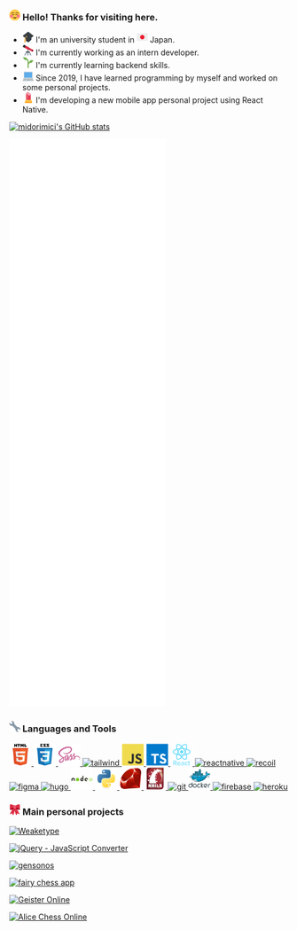 ### <img src="https://raw.githubusercontent.com/twitter/twemoji/master/assets/svg/263a.svg" alt="relaxed" width="20" height="20"> Hello! Thanks for visiting here.

- <img src="https://raw.githubusercontent.com/twitter/twemoji/master/assets/svg/1f393.svg" alt="mortar_board" width="20" height="20"> I'm an university student in <img src="https://raw.githubusercontent.com/twitter/twemoji/master/assets/svg/1f1ef-1f1f5.svg" alt="mortar_board" width="20" height="20"> Japan.
- <img src="https://raw.githubusercontent.com/twitter/twemoji/master/assets/svg/1f52d.svg" alt="telescope" width="20" height="20"> I'm currently working as an intern developer.
- <img src="https://raw.githubusercontent.com/twitter/twemoji/master/assets/svg/1f331.svg" alt="seedling" width="20" height="20"> I'm currently learning backend skills.
- <img src="https://raw.githubusercontent.com/twitter/twemoji/master/assets/svg/1f4bb.svg" alt="computer" width="20" height="20"> Since 2019, I have learned programming by myself and worked on some personal projects.
- <img src="https://raw.githubusercontent.com/twitter/twemoji/master/assets/svg/1f484.svg" alt="lipstick" width="20" height="20"> I'm developing a new mobile app personal project using React Native.

[![midorimici's GitHub stats](https://github-readme-stats.vercel.app/api?username=midorimici&show_icons=true&bg_color=F9F9F9&title_color=FFABE1&icon_color=A685E2)](https://github.com/anuraghazra/github-readme-stats)

![Metrics](https://github.com/midorimici/midorimici/blob/main/github-metrics.svg)

### <img src="https://raw.githubusercontent.com/twitter/twemoji/master/assets/svg/1f527.svg" alt="wrench" width="20" height="20"> Languages and Tools

<p align="left">
  <a href="https://www.w3.org/html/" target="_blank">
    <img src="https://raw.githubusercontent.com/devicons/devicon/master/icons/html5/html5-original-wordmark.svg" alt="html5" width="40" height="40"/>
  </a>
  <a href="https://www.w3schools.com/css/" target="_blank">
    <img src="https://raw.githubusercontent.com/devicons/devicon/master/icons/css3/css3-original-wordmark.svg" alt="css3" width="40" height="40"/>
  </a>
  <a href="https://sass-lang.com" target="_blank">
    <img src="https://raw.githubusercontent.com/devicons/devicon/master/icons/sass/sass-original.svg" alt="sass" width="40" height="40"/>
  </a>
  <a href="https://tailwindcss.com/" target="_blank">
    <img src="https://www.vectorlogo.zone/logos/tailwindcss/tailwindcss-icon.svg" alt="tailwind" width="40" height="40"/>
  </a>
  <a href="https://developer.mozilla.org/en-US/docs/Web/JavaScript" target="_blank">
    <img src="https://raw.githubusercontent.com/devicons/devicon/master/icons/javascript/javascript-original.svg" alt="javascript" width="40" height="40"/>
  </a>
  <a href="https://www.typescriptlang.org/" target="_blank">
    <img src="https://raw.githubusercontent.com/devicons/devicon/master/icons/typescript/typescript-original.svg" alt="typescript" width="40" height="40"/>
  </a>
  <a href="https://reactjs.org/" target="_blank">
    <img src="https://raw.githubusercontent.com/devicons/devicon/master/icons/react/react-original-wordmark.svg" alt="react" width="40" height="40"/>
  </a>
  <a href="https://reactnative.dev/" target="_blank">
    <img src="https://reactnative.dev/img/header_logo.svg" alt="reactnative" width="40" height="40"/>
  </a>
  <a href="https://recoiljs.org/" target="_blank">
    <img src="https://recoiljs.org/img/logo.svg" alt="recoil" width="40" height="40"/>
  </a>
  <a href="https://www.figma.com/" target="_blank">
    <img src="https://www.vectorlogo.zone/logos/figma/figma-icon.svg" alt="figma" width="40" height="40"/>
  </a>
  <a href="https://gohugo.io/" target="_blank">
    <img src="https://api.iconify.design/logos-hugo.svg" alt="hugo" width="40" height="40"/>
  </a>
  <a href="https://nodejs.org" target="_blank">
    <img src="https://raw.githubusercontent.com/devicons/devicon/master/icons/nodejs/nodejs-original-wordmark.svg" alt="nodejs" width="40" height="40"/>
  </a>
  <a href="https://www.python.org" target="_blank">
    <img src="https://raw.githubusercontent.com/devicons/devicon/master/icons/python/python-original.svg" alt="python" width="40" height="40"/>
  </a>
  <a href="https://www.ruby-lang.org/en/" target="_blank">
    <img src="https://raw.githubusercontent.com/devicons/devicon/master/icons/ruby/ruby-original.svg" alt="ruby" width="40" height="40"/>
  </a>
  <a href="https://rubyonrails.org" target="_blank">
    <img src="https://raw.githubusercontent.com/devicons/devicon/master/icons/rails/rails-original-wordmark.svg" alt="rails" width="40" height="40"/>
  </a>
  <a href="https://git-scm.com/" target="_blank">
    <img src="https://www.vectorlogo.zone/logos/git-scm/git-scm-icon.svg" alt="git" width="40" height="40"/>
  </a>
  <a href="https://www.docker.com/" target="_blank">
    <img src="https://raw.githubusercontent.com/devicons/devicon/master/icons/docker/docker-original-wordmark.svg" alt="docker" width="40" height="40"/>
  </a>
  <a href="https://firebase.google.com/" target="_blank">
    <img src="https://www.vectorlogo.zone/logos/firebase/firebase-icon.svg" alt="firebase" width="40" height="40"/>
  </a>
  <a href="https://heroku.com" target="_blank">
    <img src="https://www.vectorlogo.zone/logos/heroku/heroku-icon.svg" alt="heroku" width="40" height="40"/>
  </a>
</p>

### <img src="https://raw.githubusercontent.com/twitter/twemoji/master/assets/svg/1f380.svg" alt="ribbon" width="20" height="20"> Main personal projects

[![Weaketype](https://github-readme-stats.vercel.app/api/pin/?username=midorimici&repo=weaketype)](https://github.com/midorimici/weaketype)

[![jQuery - JavaScript Converter](https://github-readme-stats.vercel.app/api/pin/?username=midorimici&repo=jqjsconverter)](https://github.com/midorimici/jqjsconverter)

[![gensonos](https://github-readme-stats.vercel.app/api/pin/?username=midorimici&repo=gensonos)](https://github.com/midorimici/gensonos)

[![fairy chess app](https://github-readme-stats.vercel.app/api/pin/?username=midorimici&repo=chess-program-for-python-and-OpenGL)](https://github.com/midorimici/chess-program-for-python-and-OpenGL)

[![Geister Online](https://github-readme-stats.vercel.app/api/pin/?username=midorimici&repo=geister-online)](https://github.com/midorimici/geister-online)

[![Alice Chess Online](https://github-readme-stats.vercel.app/api/pin/?username=midorimici&repo=alice-chess-online)](https://github.com/midorimici/alice-chess-online)
